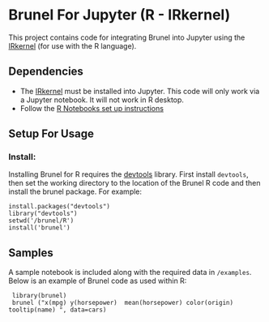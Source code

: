 # Brunel For Jupyter (R - IRkernel)

This project contains code for integrating Brunel into Jupyter using the [IRkernel](https://github.com/IRkernel/IRkernel) (for use with the R language).  

## Dependencies

* The [IRkernel](https://github.com/IRkernel/IRkernel) must be installed into Jupyter.  This code will only work via a Jupyter notebook.  It will not work in R desktop.
* Follow the [R Notebooks set up instructions](https://github.com/Brunel-Visualization/Brunel/wiki/Local-Brunel-Install-For-Jupyter) 

## Setup For Usage

### Install:

Installing Brunel for R requires the [devtools](https://cran.r-project.org/web/packages/devtools/README.html) library. 
First install `devtools`, then set the working directory to the location of the Brunel R code and then install the brunel package.  For example:

```
install.packages("devtools")
library("devtools")
setwd('/brunel/R')
install('brunel')
```


## Samples

A sample notebook is included along with the required data in `/examples`.  Below is an example of Brunel code as used within R:

```
 library(brunel)
 brunel ("x(mpg) y(horsepower)  mean(horsepower) color(origin) tooltip(name) ", data=cars)
```